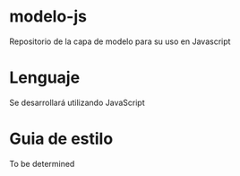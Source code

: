 # modelo-js
Repositorio de la capa de modelo para su uso en Javascript

# Lenguaje
Se desarrollará utilizando JavaScript

# Guia de estilo
To be determined
